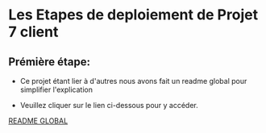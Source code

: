 # Les Etapes de deploiement de Projet 7 client 

## Prémière étape:
* Ce projet étant lier à d'autres nous avons fait un readme global pour simplifier l'explication 
  
 * Veuillez cliquer sur le lien ci-dessous pour y accéder.
  
  
[README GLOBAL](https://github.com/soro1987/projet-p7/blob/main/p7_bibliotheque-master/README.md) <br>

